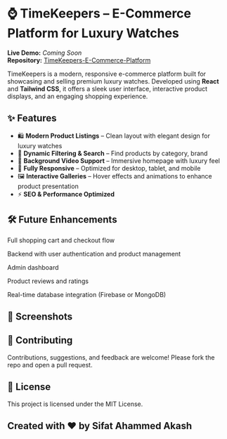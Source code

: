 # ⌚ TimeKeepers – E-Commerce Platform for Luxury Watches

**Live Demo:** _Coming Soon_  
**Repository:** [TimeKeepers-E-Commerce-Platform](https://github.com/sifatahammed/TimeKeepers-E-Commerce-Platform)

TimeKeepers is a modern, responsive e-commerce platform built for showcasing and selling premium luxury watches. Developed using **React** and **Tailwind CSS**, it offers a sleek user interface, interactive product displays, and an engaging shopping experience.

## ✨ Features

- 🛍️ **Modern Product Listings** – Clean layout with elegant design for luxury watches  
- 🔎 **Dynamic Filtering & Search** – Find products by category, brand
- 🎥 **Background Video Support** – Immersive homepage with luxury feel  
- 📱 **Fully Responsive** – Optimized for desktop, tablet, and mobile  
- 🖼️ **Interactive Galleries** – Hover effects and animations to enhance product presentation  
- ⚡ **SEO & Performance Optimized**

## 🛠️ Future Enhancements
Full shopping cart and checkout flow

Backend with user authentication and product management

Admin dashboard

Product reviews and ratings

Real-time database integration (Firebase or MongoDB)

## 📸 Screenshots

## 🤝 Contributing
Contributions, suggestions, and feedback are welcome!
Please fork the repo and open a pull request.

## 📄 License
This project is licensed under the MIT License.

## Created with ❤️ by Sifat Ahammed Akash



